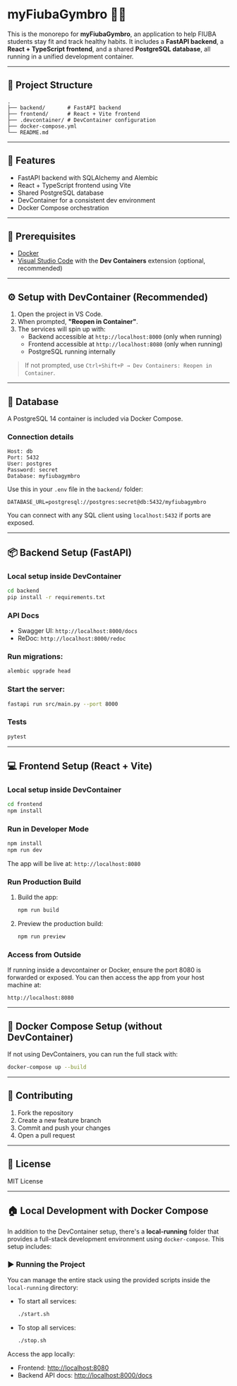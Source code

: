 
# myFiubaGymbro 🏋️‍♂️

This is the monorepo for **myFiubaGymbro**, an application to help FIUBA students stay fit and track healthy habits. It includes a **FastAPI backend**, a **React + TypeScript frontend**, and a shared **PostgreSQL database**, all running in a unified development container.

---

## 📁 Project Structure

```
.
├── backend/       # FastAPI backend
├── frontend/      # React + Vite frontend
├── .devcontainer/ # DevContainer configuration
├── docker-compose.yml
└── README.md
```

---

## 🚀 Features

- FastAPI backend with SQLAlchemy and Alembic
- React + TypeScript frontend using Vite
- Shared PostgreSQL database
- DevContainer for a consistent dev environment
- Docker Compose orchestration

---

## 🧱 Prerequisites

- [Docker](https://www.docker.com/)
- [Visual Studio Code](https://code.visualstudio.com/) with the **Dev Containers** extension (optional, recommended)

---

## ⚙️ Setup with DevContainer (Recommended)

1. Open the project in VS Code.
2. When prompted, **"Reopen in Container"**.
3. The services will spin up with:
   - Backend accessible at `http://localhost:8000` (only when running)
   - Frontend accessible at `http://localhost:8080` (only when running)
   - PostgreSQL running internally

> If not prompted, use `Ctrl+Shift+P → Dev Containers: Reopen in Container`.

---

## 🐘 Database

A PostgreSQL 14 container is included via Docker Compose.

### Connection details

```env
Host: db
Port: 5432
User: postgres
Password: secret
Database: myfiubagymbro
```

Use this in your `.env` file in the `backend/` folder:

```env
DATABASE_URL=postgresql://postgres:secret@db:5432/myfiubagymbro
```

You can connect with any SQL client using `localhost:5432` if ports are exposed.

---

## 📦 Backend Setup (FastAPI)

### Local setup inside DevContainer

```bash
cd backend
pip install -r requirements.txt
```

### API Docs

- Swagger UI: `http://localhost:8000/docs`
- ReDoc: `http://localhost:8000/redoc`

### Run migrations:

```bash
alembic upgrade head
```

### Start the server:

```bash
fastapi run src/main.py --port 8000
```

### Tests

```bash
pytest
```

---

## 💻 Frontend Setup (React + Vite)

### Local setup inside DevContainer

```bash
cd frontend
npm install
```

### Run in Developer Mode

```bash
npm install
npm run dev
```

The app will be live at: `http://localhost:8080`

### Run Production Build

1. Build the app:

    ```bash
    npm run build
    ```

2. Preview the production build:

    ```bash
    npm run preview
    ```

### Access from Outside

If running inside a devcontainer or Docker, ensure the port 8080 is forwarded or exposed. You can then access the app from your host machine at:

```
http://localhost:8080
```

---

## 🐳 Docker Compose Setup (without DevContainer)

If not using DevContainers, you can run the full stack with:

```bash
docker-compose up --build
```

---

## 🤝 Contributing

1. Fork the repository
2. Create a new feature branch
3. Commit and push your changes
4. Open a pull request

---

## 📄 License

MIT License

---

## 🏠 Local Development with Docker Compose

In addition to the DevContainer setup, there's a **local-running** folder that provides a full-stack development environment using `docker-compose`. This setup includes:

### ▶️ Running the Project

You can manage the entire stack using the provided scripts inside the `local-running` directory:

- To start all services:
  ```bash
  ./start.sh
  ```

- To stop all services:
  ```bash
  ./stop.sh
  ```

Access the app locally:
- Frontend: [http://localhost:8080](http://localhost:8080)
- Backend API docs: [http://localhost:8000/docs](http://localhost:8000/docs)

